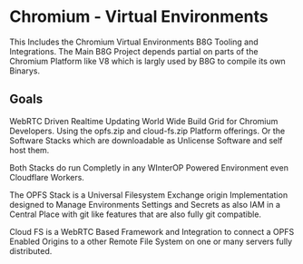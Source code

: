 # Chromium - Virtual Environments
This Includes the Chromium Virtual Environments B8G Tooling and Integrations. 
The Main B8G Project depends partial on parts of the Chromium Platform like V8 which is largly used by B8G to compile its own Binarys.

## Goals
WebRTC Driven Realtime Updating World Wide Build Grid for Chromium Developers. Using the opfs.zip and cloud-fs.zip Platform offerings.
Or the Software Stacks which are downloadable as Unlicense Software and self host them. 

Both Stacks do run Completly in any WInterOP Powered Environment even Cloudflare Workers.

The OPFS Stack is a Universal Filesystem Exchange origin Implementation designed to Manage Environments Settings and Secrets as also IAM 
in a Central Place with git like features that are also fully git compatible.

Cloud FS is a WebRTC Based Framework and Integration to connect a OPFS Enabled Origins to a other Remote File System on one or many servers fully distributed. 
